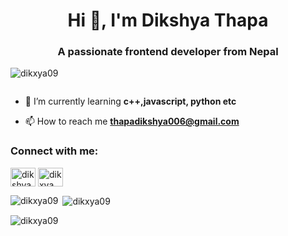 <h1 align="center">Hi 👋, I'm Dikshya Thapa</h1>
<h3 align="center">A passionate frontend developer from Nepal</h3>

<p align="left"> <img src="https://komarev.com/ghpvc/?username=dikxya09&label=Profile%20views&color=0e75b6&style=flat" alt="dikxya09" /> </p>

<p align="left"> <a href="https://twitter.com/" target="blank"><img src="https://img.shields.io/twitter/follow/?logo=twitter&style=for-the-badge" alt="" /></a> </p>

- 🌱 I’m currently learning **c++,javascript, python etc**

- 📫 How to reach me **thapadikshya006@gmail.com**

<h3 align="left">Connect with me:</h3>
<p align="left">
<a href="https://linkedin.com/in/dikshya thapa" target="blank"><img align="center" src="https://raw.githubusercontent.com/rahuldkjain/github-profile-readme-generator/master/src/images/icons/Social/linked-in-alt.svg" alt="dikshya thapa" height="30" width="40" /></a>
<a href="https://fb.com/dikxya thapa" target="blank"><img align="center" src="https://raw.githubusercontent.com/rahuldkjain/github-profile-readme-generator/master/src/images/icons/Social/facebook.svg" alt="dikxya thapa" height="30" width="40" /></a>
</p>

<p><img align="left" src="https://github-readme-stats.vercel.app/api/top-langs?username=dikxya09&show_icons=true&locale=en&layout=compact" alt="dikxya09" /></p>

<p>&nbsp;<img align="center" src="https://github-readme-stats.vercel.app/api?username=dikxya09&show_icons=true&locale=en" alt="dikxya09" /></p>

<p><img align="center" src="https://github-readme-streak-stats.herokuapp.com/?user=dikxya09&" alt="dikxya09" /></p>
